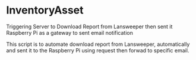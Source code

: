 # InventoryAsset
Triggering Server to Download Report from Lansweeper then sent it Raspberry Pi as a gateway to sent email notification

This script is to automate download report from Lansweeper, automatically and sent it to the Raspberry Pi using request then forwad to specific email.


